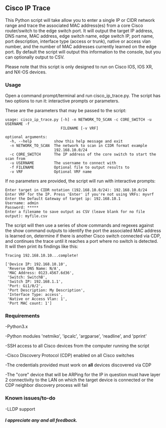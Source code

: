 ## Cisco IP Trace

This Python script will take allow you to enter a single IP or CIDR network range and trace the associated MAC address(es) from a core Cisco router/switch to the edge switch port. It will output the target IP address, DNS name, MAC address, edge switch name, edge switch IP, port name, port description, interface type (access or trunk), native or access vlan number, and the number of MAC addresses currently learned on the edge port. By default the script will output this information to the console, but you can optionally output to CSV.

Please note that this script is only designed to run on Cisco IOS, IOS XR, and NX-OS devices.

### Usage

Open a command prompt/terminal and run cisco_ip_trace.py. The script has two options to run it: interactive prompts or parameters. 

These are the parameters that may be passed to the script:
```
usage: cisco_ip_trace.py [-h] -n NETWORK_TO_SCAN -c CORE_SWITCH -u USERNAME -f
                         FILENAME [-v VRF]

optional arguments:
  -h, --help          show this help message and exit
  -n NETWORK_TO_SCAN  The network to scan in CIDR format example
                      192.168.10.0/24
  -c CORE_SWITCH      The IP address of the core switch to start the scan from
  -u USERNAME         The username to connect with
  -f FILENAME         Optional file to output results to
  -v VRF              Optional VRF name
```
If no parameters are provided, the script will run with interactive prompts:

```
Enter target in CIDR notation (192.168.10.0/24): 192.168.10.0/24
Enter VRF for the IP. Press 'Enter' if you're not using VRFs: myvrf
Enter the Default Gateway of target ip: 192.168.10.1
Username: admin
Password: *****
Enter a filename to save output as CSV (leave blank for no file output): myfile.csv
```

The script will then use a series of show commands and regexes against the show command outputs to identify the port the associated MAC address is learned on, determine if there is another Cisco switch connected via CDP, and continues the trace until it reaches a port where no switch is detected. It will then print its findings like this:

```
Tracing 192.168.10.10...complete!

['Device IP: 192.168.10.10',
 'Reverse DNS Name: N/A',
 'MAC Address: 0123.4567.6d36',
 'Switch: SwitchB',
 'Switch IP: 192.168.1.1',
 'Port: Gi1/0/2',
 'Port Description: My Description',
 'Interface Type: access',
 'Native or Access Vlan: 1',
 'Port MAC count: 1']
```

### Requirements

-Python3.x

-Python modules 'netmiko', 'ipcalc', 'argparse', 'readline', and 'pprint'

-SSH access to all Cisco devices from the computer running the script

-Cisco Discovery Protocol (CDP) enabled on all Cisco switches

-The credentials provided must work on **all** devices discovered via CDP

-The "core" device that will be ARPing for the IP in question must have layer 2 connectivity to the LAN on which the target device is connected or the CDP neighbor discovery process will fail

### Known issues/to-do

-LLDP support

##### I appreciate any and all feedback.
